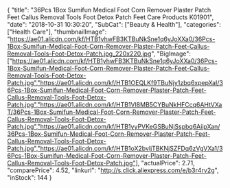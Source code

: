 {
	"title": "36Pcs 1Box Sumifun Medical Foot Corn Remover Plaster Patch Feet Callus Removal Tools Foot Detox Patch Feet Care Products K01901",
	"date": "2018-10-31 10:30:20",
	"SubCat": ["Beauty & Health"],
	"categories": ["Health Care"],
	"thumbnailImage": "https://ae01.alicdn.com/kf/HTB1yhwFB3KTBuNkSne1q6yJoXXa0/36Pcs-1Box-Sumifun-Medical-Foot-Corn-Remover-Plaster-Patch-Feet-Callus-Removal-Tools-Foot-Detox-Patch.jpg_220x220.jpg",
	"BigImage": ["https://ae01.alicdn.com/kf/HTB1yhwFB3KTBuNkSne1q6yJoXXa0/36Pcs-1Box-Sumifun-Medical-Foot-Corn-Remover-Plaster-Patch-Feet-Callus-Removal-Tools-Foot-Detox-Patch.jpg","https://ae01.alicdn.com/kf/HTB1OEQLKf9TBuNjy1zbq6xpepXal/36Pcs-1Box-Sumifun-Medical-Foot-Corn-Remover-Plaster-Patch-Feet-Callus-Removal-Tools-Foot-Detox-Patch.jpg","https://ae01.alicdn.com/kf/HTB1Vl8MB5CYBuNkHFCcq6AHtVXaT/36Pcs-1Box-Sumifun-Medical-Foot-Corn-Remover-Plaster-Patch-Feet-Callus-Removal-Tools-Foot-Detox-Patch.jpg","https://ae01.alicdn.com/kf/HTB1yyPVKeGSBuNjSspbq6AiipXan/36Pcs-1Box-Sumifun-Medical-Foot-Corn-Remover-Plaster-Patch-Feet-Callus-Removal-Tools-Foot-Detox-Patch.jpg","https://ae01.alicdn.com/kf/HTB1oX2bvljTBKNjSZFDq6zVgVXa1/36Pcs-1Box-Sumifun-Medical-Foot-Corn-Remover-Plaster-Patch-Feet-Callus-Removal-Tools-Foot-Detox-Patch.jpg"],
	"actualPrice": 2.71,
	"comparePrice": 4.52,
	"linkurl": "http://s.click.aliexpress.com/e/b3r4rv2g",
	"inStock": 144
}
